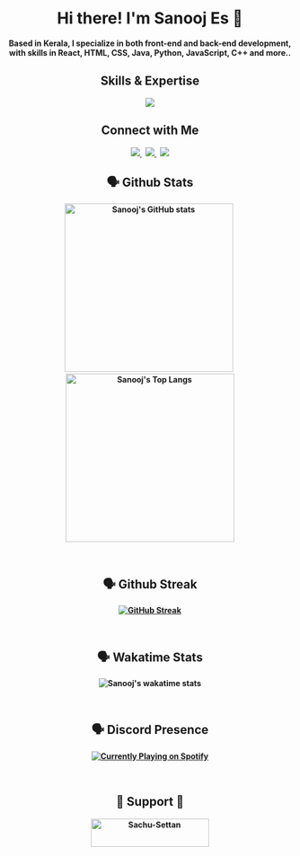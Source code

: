 <h1 align="center"><strong>Hi there! I'm Sanooj Es 👋</strong></h1>

<p align="center"><strong>Based in Kerala, I specialize in both front-end and back-end development, with skills in React, HTML, CSS, Java, Python, JavaScript, C++ and more..</strong></p>

<h2 align="center">Skills & Expertise</h2>

<p align=center>

<p align="center">
  <a href="https://sanooj.is-a.dev">
    <img src="https://skillicons.dev/icons?i=python,js,ts,react,mongodb,nextjs,vite,tailwind,bootstrap,mysql,npm,docker,cpp,java,html,md,css,au,ps,windows,kali,stackoverflow,git,github&perline=12" />
  </a>
</p>

<h2 align="center"><b>Connect with Me</h2>

<p align="center">
  <a href="https://bit.ly/ig-sanooj">
    <img src="https://skillicons.dev/icons?i=instagram" />
  </a>&nbsp;
   <a href="https://bit.ly/x-sanooj">
    <img src="https://skillicons.dev/icons?i=discord" />
  </a>&nbsp;
   <a href="https://twitter.com/sanoojes">
    <img src="https://skillicons.dev/icons?i=twitter" />
  </a>
</p>

<h2 align="center"><b>🗣️ Github Stats</b></h2>

<p align='center'>
<img src="https://github-readme-stats.vercel.app/api?username=sanoojes&show_icons=true&theme=dark&show=reviews,discussions_started,discussions_answered,prs_merged,prs_merged_percentage&border_radius=10&border_color=303030" alt="Sanooj's GitHub stats" height="300" />&nbsp;
<img src="https://github-readme-stats.vercel.app/api/top-langs/?username=sanoojes&show_icons=true&layout=pie&theme=dark&border_radius=10&border_color=303030" alt="Sanooj's Top Langs" height="300" />
</p>
&nbsp;
<h2 align="center"><b>🗣️ Github Streak</b></h2>
<p align="center">
<a href="https://git.io/streak-stats"><img src="https://streak-stats.demolab.com?user=sanoojes&theme=github-dark-blue&border_radius=10&card_width=500&background=0E0E0E&border=303030" alt="GitHub Streak" /></a>
</p>
&nbsp;
<h2 align="center"><b>🗣️ Wakatime Stats</b></h2>

<p align="center">
<img alt="Sanooj's wakatime stats" src="https://github-readme-stats.vercel.app/api/wakatime?username=sanoojes&theme=dark&border_color=303030" />
</p>
&nbsp;
<h2 align="center"><b>🗣️ Discord Presence</b></h2>

<p align="center"><a href="https://discordapp.com/users/821653196161679371"><img align = "center" src="https://lanyard.cnrad.dev/api/821653196161679371" alt="Currently Playing on Spotify"></a></p>
&nbsp;
<h2 align="center">💖 Support 💖</h2>
<p align = "center"><a href="https://www.buymeacoffee.com/sanoojes"> <img src="https://cdn.buymeacoffee.com/buttons/v2/default-yellow.png" height="50" width="210" alt="Sachu-Settan" /></a></p>

